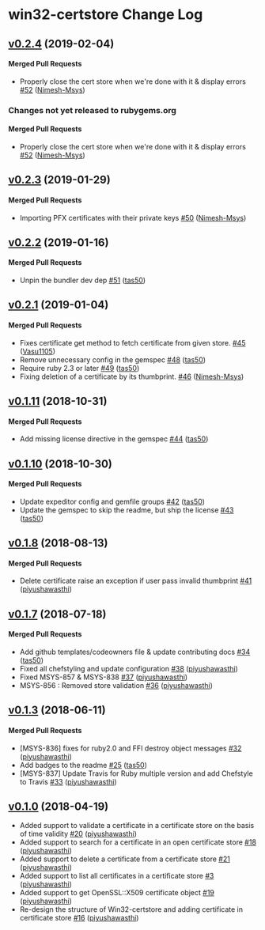 # win32-certstore Change Log

<!-- latest_release 0.2.4 -->
## [v0.2.4](https://github.com/chef/win32-certstore/tree/v0.2.4) (2019-02-04)

#### Merged Pull Requests
- Properly close the cert store when we&#39;re done with it &amp; display errors [#52](https://github.com/chef/win32-certstore/pull/52) ([Nimesh-Msys](https://github.com/Nimesh-Msys))
<!-- latest_release -->

<!-- release_rollup since=0.2.3 -->
### Changes not yet released to rubygems.org

#### Merged Pull Requests
- Properly close the cert store when we&#39;re done with it &amp; display errors [#52](https://github.com/chef/win32-certstore/pull/52) ([Nimesh-Msys](https://github.com/Nimesh-Msys)) <!-- 0.2.4 -->
<!-- release_rollup -->

<!-- latest_stable_release -->
## [v0.2.3](https://github.com/chef/win32-certstore/tree/v0.2.3) (2019-01-29)

#### Merged Pull Requests
- Importing PFX certificates with their private keys [#50](https://github.com/chef/win32-certstore/pull/50) ([Nimesh-Msys](https://github.com/Nimesh-Msys))
<!-- latest_stable_release -->

## [v0.2.2](https://github.com/chef/win32-certstore/tree/v0.2.2) (2019-01-16)

#### Merged Pull Requests
- Unpin the bundler dev dep [#51](https://github.com/chef/win32-certstore/pull/51) ([tas50](https://github.com/tas50))

## [v0.2.1](https://github.com/chef/win32-certstore/tree/v0.2.1) (2019-01-04)

#### Merged Pull Requests
- Fixes certificate get method to fetch certificate from given store. [#45](https://github.com/chef/win32-certstore/pull/45) ([Vasu1105](https://github.com/Vasu1105))
- Remove unnecessary config in the gemspec [#48](https://github.com/chef/win32-certstore/pull/48) ([tas50](https://github.com/tas50))
- Require ruby 2.3 or later [#49](https://github.com/chef/win32-certstore/pull/49) ([tas50](https://github.com/tas50))
- Fixing deletion of a certificate by its thumbprint. [#46](https://github.com/chef/win32-certstore/pull/46) ([Nimesh-Msys](https://github.com/Nimesh-Msys))

## [v0.1.11](https://github.com/chef/win32-certstore/tree/v0.1.11) (2018-10-31)

#### Merged Pull Requests
- Add missing license directive in the gemspec [#44](https://github.com/chef/win32-certstore/pull/44) ([tas50](https://github.com/tas50))

## [v0.1.10](https://github.com/chef/win32-certstore/tree/v0.1.10) (2018-10-30)

#### Merged Pull Requests
- Update expeditor config and gemfile groups [#42](https://github.com/chef/win32-certstore/pull/42) ([tas50](https://github.com/tas50))
- Update the gemspec to skip the readme, but ship the license [#43](https://github.com/chef/win32-certstore/pull/43) ([tas50](https://github.com/tas50))

## [v0.1.8](https://github.com/chef/win32-certstore/tree/v0.1.8) (2018-08-13)

#### Merged Pull Requests
- Delete certificate raise an exception if user pass invalid thumbprint [#41](https://github.com/chef/win32-certstore/pull/41) ([piyushawasthi](https://github.com/piyushawasthi))

## [v0.1.7](https://github.com/chef/win32-certstore/tree/v0.1.7) (2018-07-18)

#### Merged Pull Requests
- Add github templates/codeowners file &amp; update contributing docs [#34](https://github.com/chef/win32-certstore/pull/34) ([tas50](https://github.com/tas50))
- Fixed all chefstyling and update configuration [#38](https://github.com/chef/win32-certstore/pull/38) ([piyushawasthi](https://github.com/piyushawasthi))
- Fixed MSYS-857 &amp; MSYS-838  [#37](https://github.com/chef/win32-certstore/pull/37) ([piyushawasthi](https://github.com/piyushawasthi))
- MSYS-856 : Removed store validation [#36](https://github.com/chef/win32-certstore/pull/36) ([piyushawasthi](https://github.com/piyushawasthi))

## [v0.1.3](https://github.com/chef/win32-certstore/tree/v0.1.3) (2018-06-11)

#### Merged Pull Requests
- [MSYS-836] fixes for ruby2.0 and FFI destroy object messages  [#32](https://github.com/chef/win32-certstore/pull/32) ([piyushawasthi](https://github.com/piyushawasthi))
- Add badges to the readme [#25](https://github.com/chef/win32-certstore/pull/25) ([tas50](https://github.com/tas50))
- [MSYS-837] Update Travis for Ruby multiple version and add Chefstyle to Travis [#33](https://github.com/chef/win32-certstore/pull/33) ([piyushawasthi](https://github.com/piyushawasthi))



<!-- usage documentation: http://expeditor-docs.es.chef.io/configuration/changelog/ -->
<!-- latest_release 0.1.0 -->
## [v0.1.0](https://github.com/chef/win32-certstore/commits) (2018-04-19)

* Added support to validate a certificate in a certificate store on the basis of time validity [#20](https://github.com/chef/win32-certstore/pull/20) ([piyushawasthi](https://github.com/piyushawasthi))
* Added support to search for a certificate in an open certificate store [#18](https://github.com/chef/win32-certstore/pull/18) ([piyushawasthi](https://github.com/piyushawasthi))
* Added support to delete a certificate from a certificate store [#21](https://github.com/chef/win32-certstore/pull/21) ([piyushawasthi](https://github.com/piyushawasthi))
* Added support to list all certificates in a certificate store [#3](https://github.com/chef/win32-certstore/pull/3) ([piyushawasthi](https://github.com/piyushawasthi))
* Added support to get OpenSSL::X509 certificate object [#19](https://github.com/chef/win32-certstore/pull/19) ([piyushawasthi](https://github.com/piyushawasthi))
* Re-design the structure of Win32-certstore and adding certificate in certificate store [#16](https://github.com/chef/win32-certstore/pull/16) ([piyushawasthi](https://github.com/piyushawasthi))